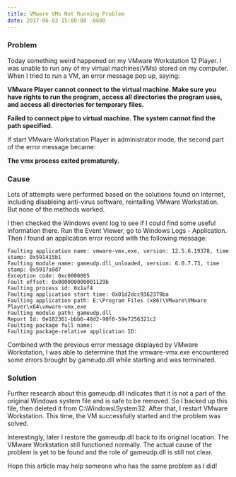```yaml
---
title: VMware VMs Not Running Problem
date: 2017-06-03 15:00:00 -0600
---
```


### Problem

Today something weird happened on my VMware Workstation 12 Player. I was unable 
to run any of my virtual machines(VMs) stored on my computer. When I tried to
run a VM, an error message pop up, saying:

**VMware Player cannot connect to the virtual machine. Make sure you have rights 
to run the program, access all directories the program uses, and access all 
directories for temporary files.**

**Failed to connect pipe to virtual machine. The system cannot find the path specified.**

If start VMware Workstation Player in administrator mode, the second part of the
error message became:

**The vmx process exited prematurely.**
<!--excerpt-->


### Cause

Lots of attempts were performed based on the solutions found on Internet, 
including disableing anti-virus software, reintalling VMware Workstation. But 
none of the methods worked.

I then checked the Windows event log to see if I could find some useful information
there. Run the Event Viewer, go to Windows Logs - Application. Then I found an
application error record with the following message:

```nohighlight
Faulting application name: vmware-vmx.exe, version: 12.5.6.19378, time stamp: 0x591415b1
Faulting module name: gameudp.dll_unloaded, version: 6.0.7.73, time stamp: 0x5917a9d7
Exception code: 0xc0000005
Fault offset: 0x000000000001129b
Faulting process id: 0x1af4
Faulting application start time: 0x01d2dcc9362379ba
Faulting application path: E:\Program Files (x86)\VMware\VMware Player\x64\vmware-vmx.exe
Faulting module path: gameudp.dll
Report Id: 0e182361-bbb6-48d2-90f0-59e7256321c2
Faulting package full name: 
Faulting package-relative application ID: 
```

Combined with the previous error message displayed by VMware Workstation, I was
able to determine that the vmware-vmx.exe encountered some errors brought by
gameudp.dll while starting and was terminated.

### Solution

Further research about this gameudp.dll indicates that it is not a part of the 
original Windows system file and is safe to be removed. So I backed up this file,
then deleted it from C:\Windows\System32. After that, I restart VMware Workstation.
This time, the VM successfully started and the problem was solved.

Interestingly, later I restore the gameudp.dll back to its original location. The
VMware Workstation still functioned normally. The actual cause of the problem is
yet to be found and the role of gameudp.dll is still not clear.

Hope this article may help someone who has the same problem as I did!
